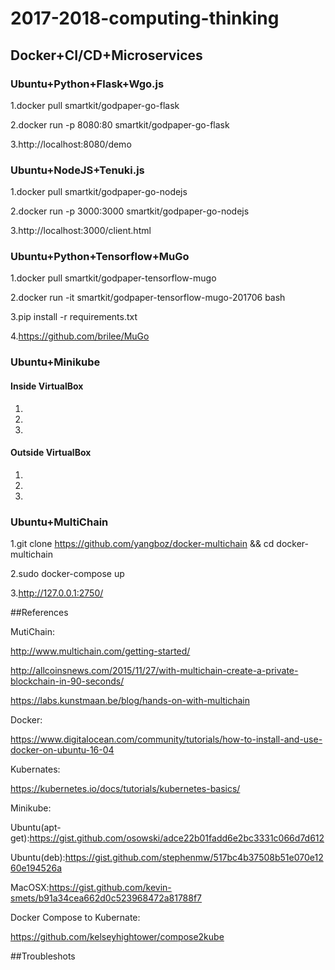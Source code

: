 # 2017-2018-computing-thinking

## Docker+CI/CD+Microservices

### Ubuntu+Python+Flask+Wgo.js

1.docker pull smartkit/godpaper-go-flask

2.docker run -p 8080:80 smartkit/godpaper-go-flask

3.http://localhost:8080/demo

### Ubuntu+NodeJS+Tenuki.js

1.docker pull smartkit/godpaper-go-nodejs

2.docker run -p 3000:3000 smartkit/godpaper-go-nodejs

3.http://localhost:3000/client.html

### Ubuntu+Python+Tensorflow+MuGo

1.docker pull smartkit/godpaper-tensorflow-mugo

2.docker run -it smartkit/godpaper-tensorflow-mugo-201706 bash

3.pip install -r requirements.txt

4.https://github.com/brilee/MuGo

### Ubuntu+Minikube

#### Inside VirtualBox
1.

2.

3.
#### Outside VirtualBox
1.

2.

3.

### Ubuntu+MultiChain

1.git clone https://github.com/yangboz/docker-multichain && cd docker-multichain

2.sudo docker-compose up

3.http://127.0.0.1:2750/

##References

MutiChain:

http://www.multichain.com/getting-started/

http://allcoinsnews.com/2015/11/27/with-multichain-create-a-private-blockchain-in-90-seconds/

https://labs.kunstmaan.be/blog/hands-on-with-multichain

Docker:

https://www.digitalocean.com/community/tutorials/how-to-install-and-use-docker-on-ubuntu-16-04

Kubernates:

https://kubernetes.io/docs/tutorials/kubernetes-basics/

Minikube:

Ubuntu(apt-get):https://gist.github.com/osowski/adce22b01fadd6e2bc3331c066d7d612

Ubuntu(deb):https://gist.github.com/stephenmw/517bc4b37508b51e070e1260e194526a

MacOSX:https://gist.github.com/kevin-smets/b91a34cea662d0c523968472a81788f7

Docker Compose to Kubernate:

https://github.com/kelseyhightower/compose2kube

##Troubleshots



